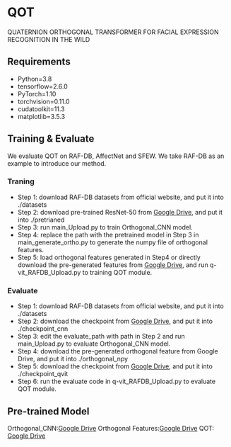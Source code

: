 # QOT
QUATERNION ORTHOGONAL TRANSFORMER FOR FACIAL EXPRESSION RECOGNITION IN THE WILD
## Requirements
- Python=3.8
- tensorflow=2.6.0
- PyTorch=1.10
- torchvision=0.11.0
- cudatoolkit=11.3
- matplotlib=3.5.3

## Training & Evaluate
We evaluate QOT on RAF-DB, AffectNet and SFEW. We take RAF-DB as an example to introduce our method.
### Traning
- Step 1: download RAF-DB datasets from official website, and put it into ./datasets
- Step 2: download pre-trained ResNet-50 from [Google Drive](https://drive.google.com/file/d/1gbaCNiNdpnYEnc9ygdB-u7eEnV5Sd_1c/view?usp=sharing), and put it into ./pretrianed
- Step 3: run main_Upload.py to train Orthogonal_CNN model.
- Step 4: replace the path with the pretrained model in Step 3 in main_generate_ortho.py to generate the numpy file of orthogonal features.
- Step 5: load orthogonal features generated in Step4 or directly download the pre-generated features from [Google Drive](https://drive.google.com/file/d/1MYJm235ZINywXBcZ0Z4nBqT3JUMROoaA/view?usp=sharing), and run q-vit_RAFDB_Upload.py to training QOT module.
### Evaluate
- Step 1: download RAF-DB datasets from official website, and put it into ./datasets
- Step 2: download the checkpoint from [Google Drive](https://drive.google.com/file/d/14pxYAWQCaAdk64xP8A9i2egOVEQ365L_/view?usp=sharing), and put it into ./checkpoint_cnn
- Step 3: edit the evaluate_path with path in Step 2 and run main_Upload.py to evaluate Orthogonal_CNN model.
- Step 4: download the pre-generated orthogonal feature from Google Drive, and put it into ./orthogonal_npy
- Step 5: download the checkpoint from [Google Drive](https://drive.google.com/file/d/1S9nCW4WZSqVKCalwbzCaRzh_Cuz-rqy8/view?usp=sharing), and put it into ./checkpoint_qvit
- Step 6: run the evaluate code in q-vit_RAFDB_Upload.py to evaluate QOT module.

## Pre-trained Model
Orthogonal_CNN:[Google Drive](https://drive.google.com/file/d/14pxYAWQCaAdk64xP8A9i2egOVEQ365L_/view?usp=sharing)
Orthogonal Features:[Google Drive](https://drive.google.com/file/d/1MYJm235ZINywXBcZ0Z4nBqT3JUMROoaA/view?usp=sharing)
QOT: [Google Drive](https://drive.google.com/file/d/1S9nCW4WZSqVKCalwbzCaRzh_Cuz-rqy8/view?usp=sharing)


